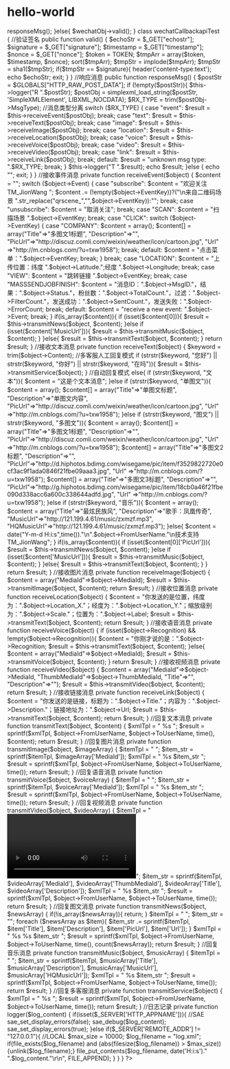 # hello-world
<?php
/*
    
    【TM_jionwang】   CopyRight 2014 All Rights Reserved
*/

define("TOKEN", "weixin");

$wechatObj = new wechatCallbackapiTest();
if (!isset($_GET['echostr'])) {
    $wechatObj->responseMsg();
}else{
    $wechatObj->valid();
}

class wechatCallbackapiTest
{
    //验证签名
    public function valid()
    {
        $echoStr = $_GET["echostr"];
        $signature = $_GET["signature"];
        $timestamp = $_GET["timestamp"];
        $nonce = $_GET["nonce"];
        $token = TOKEN;
        $tmpArr = array($token, $timestamp, $nonce);
        sort($tmpArr);
        $tmpStr = implode($tmpArr);
        $tmpStr = sha1($tmpStr);
        if($tmpStr == $signature){
			header('content-type:text');
            echo $echoStr;
            exit;
        }
    }

    //响应消息
    public function responseMsg()
    {
        $postStr = $GLOBALS["HTTP_RAW_POST_DATA"];
        if (!empty($postStr)){
            $this->logger("R ".$postStr);
            $postObj = simplexml_load_string($postStr, 'SimpleXMLElement', LIBXML_NOCDATA);
            $RX_TYPE = trim($postObj->MsgType);
             
            //消息类型分离
            switch ($RX_TYPE)
            {
                case "event":
                    $result = $this->receiveEvent($postObj);
                    break;
                case "text":
                    $result = $this->receiveText($postObj);
                    break;
                case "image":
                    $result = $this->receiveImage($postObj);
                    break;
                case "location":
                    $result = $this->receiveLocation($postObj);
                    break;
                case "voice":
                    $result = $this->receiveVoice($postObj);
                    break;
                case "video":
                    $result = $this->receiveVideo($postObj);
                    break;
                case "link":
                    $result = $this->receiveLink($postObj);
                    break;
                default:
                    $result = "unknown msg type: ".$RX_TYPE;
                    break;
            }
            $this->logger("T ".$result);
            echo $result;
        }else {
            echo "";
            exit;
        }
    }

    //接收事件消息
    private function receiveEvent($object)
    {
        $content = "";
        switch ($object->Event)
        {
            case "subscribe":
                $content = "欢迎关注TM_JionWang ";
                $content .= (!empty($object->EventKey))?("\n来自二维码场景 ".str_replace("qrscene_","",$object->EventKey)):"";
                break;
            case "unsubscribe":
                $content = "取消关注";
                break;
            case "SCAN":
                $content = "扫描场景 ".$object->EventKey;
                break;
            case "CLICK":
                switch ($object->EventKey)
                {
                    case "COMPANY":
						$content = array();
                        $content[] = array("Title"=>"多图文1标题", "Description"=>"", "PicUrl"=>"http://discuz.comli.com/weixin/weather/icon/cartoon.jpg", "Url" =>"http://m.cnblogs.com/?u=txw1958");
                        break;
                    default:
                        $content = "点击菜单：".$object->EventKey;
                        break;
                }
                break;
            case "LOCATION":
                $content = "上传位置：纬度 ".$object->Latitude.";经度 ".$object->Longitude;
                break;
            case "VIEW":
                $content = "跳转链接 ".$object->EventKey;
                break;
            case "MASSSENDJOBFINISH":
                $content = "消息ID：".$object->MsgID."，结果：".$object->Status."，粉丝数：".$object->TotalCount."，过滤：".$object->FilterCount."，发送成功：".$object->SentCount."，发送失败：".$object->ErrorCount;
                break;
            default:
                $content = "receive a new event: ".$object->Event;
                break;
        }
        if(is_array($content)){
            if (isset($content[0])){
                $result = $this->transmitNews($object, $content);
            }else if (isset($content['MusicUrl'])){
                $result = $this->transmitMusic($object, $content);
            }
        }else{
            $result = $this->transmitText($object, $content);
        }

        return $result;
    }

    //接收文本消息
    private function receiveText($object)
    {
        $keyword = trim($object->Content);
        //多客服人工回复模式
        if (strstr($keyword, "您好") || strstr($keyword, "你好") || strstr($keyword, "在吗")){
            $result = $this->transmitService($object);
        }
        //自动回复模式
        else{
            if (strstr($keyword, "文本")){
                $content = "这是个文本消息";
            }else if (strstr($keyword, "单图文")){
                $content = array();
                $content[] = array("Title"=>"单图文标题",  "Description"=>"单图文内容", "PicUrl"=>"http://discuz.comli.com/weixin/weather/icon/cartoon.jpg", "Url" =>"http://m.cnblogs.com/?u=txw1958");
            }else if (strstr($keyword, "图文") || strstr($keyword, "多图文")){
                $content = array();
                $content[] = array("Title"=>"多图文1标题", "Description"=>"", "PicUrl"=>"http://discuz.comli.com/weixin/weather/icon/cartoon.jpg", "Url" =>"http://m.cnblogs.com/?u=txw1958");
                $content[] = array("Title"=>"多图文2标题", "Description"=>"", "PicUrl"=>"http://d.hiphotos.bdimg.com/wisegame/pic/item/f3529822720e0cf3ac9f1ada0846f21fbe09aaa3.jpg", "Url" =>"http://m.cnblogs.com/?u=txw1958");
                $content[] = array("Title"=>"多图文3标题", "Description"=>"", "PicUrl"=>"http://g.hiphotos.bdimg.com/wisegame/pic/item/18cb0a46f21fbe090d338acc6a600c338644adfd.jpg", "Url" =>"http://m.cnblogs.com/?u=txw1958");
            }else if (strstr($keyword, "音乐")){
                $content = array();
                $content = array("Title"=>"最炫民族风", "Description"=>"歌手：凤凰传奇", "MusicUrl"=>"http://121.199.4.61/music/zxmzf.mp3", "HQMusicUrl"=>"http://121.199.4.61/music/zxmzf.mp3");
            }else{
                $content = date("Y-m-d H:i:s",time())."\n".$object->FromUserName."\n技术支持 TM_JionWang";
            }
            
            if(is_array($content)){
                if (isset($content[0]['PicUrl'])){
                    $result = $this->transmitNews($object, $content);
                }else if (isset($content['MusicUrl'])){
                    $result = $this->transmitMusic($object, $content);
                }
            }else{
                $result = $this->transmitText($object, $content);
            }
        }

        return $result;
    }

    //接收图片消息
    private function receiveImage($object)
    {
        $content = array("MediaId"=>$object->MediaId);
        $result = $this->transmitImage($object, $content);
        return $result;
    }

    //接收位置消息
    private function receiveLocation($object)
    {
        $content = "你发送的是位置，纬度为：".$object->Location_X."；经度为：".$object->Location_Y."；缩放级别为：".$object->Scale."；位置为：".$object->Label;
        $result = $this->transmitText($object, $content);
        return $result;
    }

    //接收语音消息
    private function receiveVoice($object)
    {
        if (isset($object->Recognition) && !empty($object->Recognition)){
            $content = "你刚才说的是：".$object->Recognition;
            $result = $this->transmitText($object, $content);
        }else{
            $content = array("MediaId"=>$object->MediaId);
            $result = $this->transmitVoice($object, $content);
        }

        return $result;
    }

    //接收视频消息
    private function receiveVideo($object)
    {
        $content = array("MediaId"=>$object->MediaId, "ThumbMediaId"=>$object->ThumbMediaId, "Title"=>"", "Description"=>"");
        $result = $this->transmitVideo($object, $content);
        return $result;
    }

    //接收链接消息
    private function receiveLink($object)
    {
        $content = "你发送的是链接，标题为：".$object->Title."；内容为：".$object->Description."；链接地址为：".$object->Url;
        $result = $this->transmitText($object, $content);
        return $result;
    }

    //回复文本消息
    private function transmitText($object, $content)
    {
        $xmlTpl = "<xml>
<ToUserName><![CDATA[%s]]></ToUserName>
<FromUserName><![CDATA[%s]]></FromUserName>
<CreateTime>%s</CreateTime>
<MsgType><![CDATA[text]]></MsgType>
<Content><![CDATA[%s]]></Content>
</xml>";
        $result = sprintf($xmlTpl, $object->FromUserName, $object->ToUserName, time(), $content);
        return $result;
    }

    //回复图片消息
    private function transmitImage($object, $imageArray)
    {
        $itemTpl = "<Image>
    <MediaId><![CDATA[%s]]></MediaId>
</Image>";

        $item_str = sprintf($itemTpl, $imageArray['MediaId']);

        $xmlTpl = "<xml>
<ToUserName><![CDATA[%s]]></ToUserName>
<FromUserName><![CDATA[%s]]></FromUserName>
<CreateTime>%s</CreateTime>
<MsgType><![CDATA[image]]></MsgType>
$item_str
</xml>";

        $result = sprintf($xmlTpl, $object->FromUserName, $object->ToUserName, time());
        return $result;
    }

    //回复语音消息
    private function transmitVoice($object, $voiceArray)
    {
        $itemTpl = "<Voice>
    <MediaId><![CDATA[%s]]></MediaId>
</Voice>";

        $item_str = sprintf($itemTpl, $voiceArray['MediaId']);

        $xmlTpl = "<xml>
<ToUserName><![CDATA[%s]]></ToUserName>
<FromUserName><![CDATA[%s]]></FromUserName>
<CreateTime>%s</CreateTime>
<MsgType><![CDATA[voice]]></MsgType>
$item_str
</xml>";

        $result = sprintf($xmlTpl, $object->FromUserName, $object->ToUserName, time());
        return $result;
    }

    //回复视频消息
    private function transmitVideo($object, $videoArray)
    {
        $itemTpl = "<Video>
    <MediaId><![CDATA[%s]]></MediaId>
    <ThumbMediaId><![CDATA[%s]]></ThumbMediaId>
    <Title><![CDATA[%s]]></Title>
    <Description><![CDATA[%s]]></Description>
</Video>";

        $item_str = sprintf($itemTpl, $videoArray['MediaId'], $videoArray['ThumbMediaId'], $videoArray['Title'], $videoArray['Description']);

        $xmlTpl = "<xml>
<ToUserName><![CDATA[%s]]></ToUserName>
<FromUserName><![CDATA[%s]]></FromUserName>
<CreateTime>%s</CreateTime>
<MsgType><![CDATA[video]]></MsgType>
$item_str
</xml>";

        $result = sprintf($xmlTpl, $object->FromUserName, $object->ToUserName, time());
        return $result;
    }

    //回复图文消息
    private function transmitNews($object, $newsArray)
    {
        if(!is_array($newsArray)){
            return;
        }
        $itemTpl = "    <item>
        <Title><![CDATA[%s]]></Title>
        <Description><![CDATA[%s]]></Description>
        <PicUrl><![CDATA[%s]]></PicUrl>
        <Url><![CDATA[%s]]></Url>
    </item>
";
        $item_str = "";
        foreach ($newsArray as $item){
            $item_str .= sprintf($itemTpl, $item['Title'], $item['Description'], $item['PicUrl'], $item['Url']);
        }
        $xmlTpl = "<xml>
<ToUserName><![CDATA[%s]]></ToUserName>
<FromUserName><![CDATA[%s]]></FromUserName>
<CreateTime>%s</CreateTime>
<MsgType><![CDATA[news]]></MsgType>
<ArticleCount>%s</ArticleCount>
<Articles>
$item_str</Articles>
</xml>";

        $result = sprintf($xmlTpl, $object->FromUserName, $object->ToUserName, time(), count($newsArray));
        return $result;
    }

    //回复音乐消息
    private function transmitMusic($object, $musicArray)
    {
        $itemTpl = "<Music>
    <Title><![CDATA[%s]]></Title>
    <Description><![CDATA[%s]]></Description>
    <MusicUrl><![CDATA[%s]]></MusicUrl>
    <HQMusicUrl><![CDATA[%s]]></HQMusicUrl>
</Music>";

        $item_str = sprintf($itemTpl, $musicArray['Title'], $musicArray['Description'], $musicArray['MusicUrl'], $musicArray['HQMusicUrl']);

        $xmlTpl = "<xml>
<ToUserName><![CDATA[%s]]></ToUserName>
<FromUserName><![CDATA[%s]]></FromUserName>
<CreateTime>%s</CreateTime>
<MsgType><![CDATA[music]]></MsgType>
$item_str
</xml>";

        $result = sprintf($xmlTpl, $object->FromUserName, $object->ToUserName, time());
        return $result;
    }

    //回复多客服消息
    private function transmitService($object)
    {
        $xmlTpl = "<xml>
<ToUserName><![CDATA[%s]]></ToUserName>
<FromUserName><![CDATA[%s]]></FromUserName>
<CreateTime>%s</CreateTime>
<MsgType><![CDATA[transfer_customer_service]]></MsgType>
</xml>";
        $result = sprintf($xmlTpl, $object->FromUserName, $object->ToUserName, time());
        return $result;
    }

    //日志记录
    private function logger($log_content)
    {
        if(isset($_SERVER['HTTP_APPNAME'])){   //SAE
            sae_set_display_errors(false);
            sae_debug($log_content);
            sae_set_display_errors(true);
        }else if($_SERVER['REMOTE_ADDR'] != "127.0.0.1"){ //LOCAL
            $max_size = 10000;
            $log_filename = "log.xml";
            if(file_exists($log_filename) and (abs(filesize($log_filename)) > $max_size)){unlink($log_filename);}
            file_put_contents($log_filename, date('H:i:s')." ".$log_content."\r\n", FILE_APPEND);
        }
    }
}
?>
